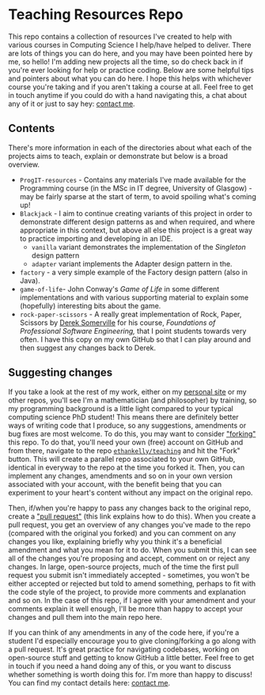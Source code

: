 # Teaching Resources Repo


This repo contains a collection of resources I've created to help with various courses in Computing Science I help/have helped to deliver. There are lots of things you can do here, and you may have been pointed here by me, so hello! I'm adding new projects all the time, so do check back in if you're ever looking for help or practice coding. Below are some helpful tips and pointers about what you can do here. I hope this helps with whichever course you're taking and if you aren't taking a course at all. Feel free to get in touch anytime if you could do with a hand navigating this, a chat about any of it or just to say hey: [contact me](https://ethankelly.github.io/contact/).


## Contents

There's more information in each of the directories about what each of the projects aims to teach, explain or demonstrate but below is a broad overview.
* `ProgIT-resources` - Contains any materials I've made available for the Programming course (in the MSc in IT degree, University of Glasgow) - may be fairly sparse at the start of term, to avoid spoiling what's coming up!
* `Blackjack` - I aim to continue creating variants of this project in order to demonstrate different design patterns as and when required, and where appropriate in this context, but above all else this project is a great way to practice importing and developing in an IDE.
  * `vanilla` variant demonstrates the implementation of the _Singleton_ design pattern
  * `adapter` variant implements the Adapter design pattern in the.
* `factory` - a very simple example of the Factory design pattern (also in Java).
* `game-of-life`- John Conway's _Game of Life_ in some different implementations and with various supporting material to explain some (hopefully) interesting bits about the game.
* `rock-paper-scissors` - A really great implementation of Rock, Paper, Scissors by [Derek Somerville](https://github.com/DerekSomerville) for his course, _Foundations of Professional Software Engineering,_ that I point students towards very often. I have this copy on my own GitHub so that I can play around and then suggest any changes back to Derek.


## Suggesting changes

If you take a look at the rest of my work, either on my [personal site](https://ethankelly.github.io) or my other repos, you'll see I'm a mathematician (and philosopher) by training, so my programming background is a little light compared to your typical computing science PhD student! This means there are definitely better ways of writing code that I produce, so any suggestions, amendments or bug fixes are most welcome. To do this, you may want to consider ["forking"](https://docs.github.com/en/free-pro-team@latest/github/getting-started-with-github/fork-a-repo) this repo. To do that, you'll need your own (free) account on GitHub and from there, navigate to the repo [`ethankelly/teaching`](https://github.com/ethankelly/teaching) and hit the "Fork" button. This will create a parallel repo associated to your own GitHub, identical in everyway to the repo at the time you forked it. Then, you can implement any changes, amendments and so on in your own version associated with your account, with the benefit being that you can experiment to your heart's content without any impact on the original repo.


Then, if/when you're happy to pass any changes back to the original repo, create a ["pull request"](https://docs.github.com/en/free-pro-team@latest/github/collaborating-with-issues-and-pull-requests/about-pull-requests) (this link explains how to do this). When you create a pull request, you get an overview of any changes you've made to the repo (compared with the original you forked) and you can comment on any changes you like, explaining briefly why you think it's a beneficial amendment and what you mean for it to do. When you submit this, I can see all of the changes you're proposing and accept, comment on or reject any changes. In large, open-source projects, much of the time the first pull request you submit isn't immediately accepted - sometimes, you won't be either accepted or rejected but told to amend something, perhaps to fit with the code style of the project, to provide more comments and explanation and so on. In the case of this repo, if I agree with your amendment and your comments explain it well enough, I'll be more than happy to accept your changes and pull them into the main repo here.


If you can think of any amendments in any of the code here, if you're a student I'd especially encourage you to give cloning/forking a go along with a pull request. It's great practice for navigating codebases, working on open-source stuff and getting to know GitHub a little better. Feel free to get in touch if you need a hand doing any of this, or you want to discuss whether something is worth doing this for. I'm more than happy to discuss! You can find my contact details here: [contact me](https://ethankelly.github.io/contact/).

